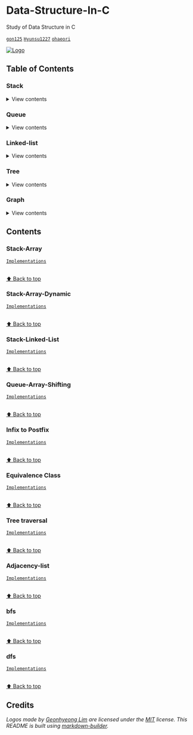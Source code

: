 # Data-Structure-In-C
Study of Data Structure in C

[`gon125`](https://github.com/gon125) [`Hyunsu1227`](https://github.com/Hyunsu1227) [`ohaeori`](https://github.com/ohaeori)

[![Logo](/logo.png)](https://github.com/gon125/Data-Structure-In-C/)

## Table of Contents

### Stack

<details>
<summary>View contents</summary>

* [`Stack-Array`](#stack-array)
* [`Stack-Array-Dynamic`](#stack-array-dynamic)
* [`Stack-Linked-List`](#stack-linked-list)
* [`Infix to Postfix`](#infix-to-postfix)

</details>

### Queue

<details>
<summary>View contents</summary>

* [`Queue-Array-Shifting`](#queue-array-shifting)

</details>

### Linked-list

<details>
<summary>View contents</summary>

* [`Equivalence Class`](#equivalence-class)

</details>

### Tree

<details>
<summary>View contents</summary>

* [`Tree traversal`](#tree-traversal)

</details>

### Graph

<details>
<summary>View contents</summary>

* [`Adjacency-list`](#adjacency-list)
* [`bfs`](#bfs)
* [`dfs`](#dfs)

</details>

## Contents

### Stack-Array
[`Implementations`](https://github.com/gon125/Data-Structure-In-C/tree/master/source/stack/stack-array)

<br>[⬆ Back to top](#Table-of-contents)

### Stack-Array-Dynamic
[`Implementations`](https://github.com/gon125/Data-Structure-In-C/tree/master/source/stack/stack-array-dynamic)

<br>[⬆ Back to top](#Table-of-contents)

### Stack-Linked-List
[`Implementations`](https://github.com/gon125/Data-Structure-In-C/tree/master/source/stack/stack-linked-list)

<br>[⬆ Back to top](#Table-of-contents)

### Queue-Array-Shifting
[`Implementations`](https://github.com/gon125/Data-Structure-In-C/tree/master/source/queue/queue-array)

<br>[⬆ Back to top](#Table-of-contents)

### Infix to Postfix
[`Implementations`](https://github.com/gon125/Data-Structure-In-C/tree/master/source/stack/infix_to_postfix)

<br>[⬆ Back to top](#Table-of-contents)

### Equivalence Class
[`Implementations`](https://github.com/gon125/Data-Structure-In-C/tree/master/source/linked-list/equivalence-class)

<br>[⬆ Back to top](#Table-of-contents)

### Tree traversal
[`Implementations`](https://github.com/gon125/Data-Structure-In-C/tree/master/source/tree/binary-tree-traversal)

<br>[⬆ Back to top](#Table-of-contents)


### Adjacency-list
[`Implementations`](https://github.com/gon125/Data-Structure-In-C/tree/master/source/graph/adjacency-list)

<br>[⬆ Back to top](#Table-of-contents)


### bfs
[`Implementations`](https://github.com/gon125/Data-Structure-In-C/tree/master/source/graph/bfs)

<br>[⬆ Back to top](#Table-of-contents)


### dfs
[`Implementations`](https://github.com/gon125/Data-Structure-In-C/tree/master/source/graph/dfs)

<br>[⬆ Back to top](#Table-of-contents)

## Credits

*Logos made by [Geonhyeong Lim](https://github.com/gon125) are licensed under the [MIT](https://opensource.org/licenses/MIT) license.*
*This README is built using [markdown-builder](https://github.com/30-seconds/markdown-builder).*
